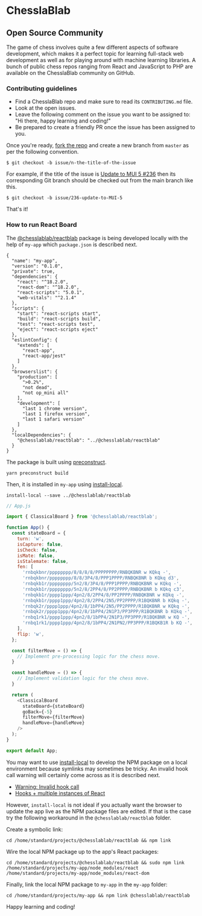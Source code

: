 # ChesslaBlab

## Open Source Community

The game of chess involves quite a few different aspects of software development, which makes it a perfect topic for learning full-stack web development as well as for playing around with machine learning libraries. A bunch of public chess repos ranging from React and JavaScript to PHP are available on the ChesslaBlab community on GitHub.

### Contributing guidelines

- Find a ChesslaBlab repo and make sure to read its `CONTRIBUTING.md` file.
- Look at the open issues.
- Leave the following comment on the issue you want to be assigned to: "Hi there, happy learning and coding!"
- Be prepared to create a friendly PR once the issue has been assigned to you.

Once you're ready, [fork the repo](https://docs.github.com/es/get-started/quickstart/fork-a-repo) and create a new branch from `master` as per the following convention.

```text
$ git checkout -b issue/n-the-title-of-the-issue
```

For example, if the title of the issue is [Update to MUI 5 #236](https://github.com/chesslablab/react-chess/issues/236) then its corresponding Git branch should be checked out from the main branch like this.

```text
$ git checkout -b issue/236-update-to-MUI-5
```

That's it!

### How to run React Board

The [@chesslablab/reactblab](https://www.npmjs.com/package/@chesslablab/reactblab) package is being developed locally with the help of `my-app` which `package.json` is described next.

```
{
  "name": "my-app",
  "version": "0.1.0",
  "private": true,
  "dependencies": {
    "react": "^18.2.0",
    "react-dom": "^18.2.0",
    "react-scripts": "5.0.1",
    "web-vitals": "^2.1.4"
  },
  "scripts": {
    "start": "react-scripts start",
    "build": "react-scripts build",
    "test": "react-scripts test",
    "eject": "react-scripts eject"
  },
  "eslintConfig": {
    "extends": [
      "react-app",
      "react-app/jest"
    ]
  },
  "browserslist": {
    "production": [
      ">0.2%",
      "not dead",
      "not op_mini all"
    ],
    "development": [
      "last 1 chrome version",
      "last 1 firefox version",
      "last 1 safari version"
    ]
  },
  "localDependencies": {
    "@chesslablab/reactblab": "../@chesslablab/reactblab"
  }
}
```

The package is built using [preconstruct](https://github.com/preconstruct/preconstruct).

```
yarn preconstruct build
```

Then, it is installed in `my-app` using [install-local](https://www.npmjs.com/package/install-local).

```
install-local --save ../@chesslablab/reactblab
```

```js
// App.js

import { ClassicalBoard } from '@chesslablab/reactblab';

function App() {
  const stateBoard = {
    turn: 'w',
    isCapture: false,
    isCheck: false,
    isMate: false,
    isStalemate: false,
    fen: [
      'rnbqkbnr/pppppppp/8/8/8/8/PPPPPPPP/RNBQKBNR w KQkq -',
      'rnbqkbnr/pppppppp/8/8/3P4/8/PPP1PPPP/RNBQKBNR b KQkq d3',
      'rnbqkb1r/pppppppp/5n2/8/3P4/8/PPP1PPPP/RNBQKBNR w KQkq -',
      'rnbqkb1r/pppppppp/5n2/8/2PP4/8/PP2PPPP/RNBQKBNR b KQkq c3',
      'rnbqkb1r/pppp1ppp/4pn2/8/2PP4/8/PP2PPPP/RNBQKBNR w KQkq -',
      'rnbqkb1r/pppp1ppp/4pn2/8/2PP4/2N5/PP2PPPP/R1BQKBNR b KQkq -',
      'rnbqk2r/pppp1ppp/4pn2/8/1bPP4/2N5/PP2PPPP/R1BQKBNR w KQkq -',
      'rnbqk2r/pppp1ppp/4pn2/8/1bPP4/2N1P3/PP3PPP/R1BQKBNR b KQkq -',
      'rnbq1rk1/pppp1ppp/4pn2/8/1bPP4/2N1P3/PP3PPP/R1BQKBNR w KQ -',
      'rnbq1rk1/pppp1ppp/4pn2/8/1bPP4/2N1PN2/PP3PPP/R1BQKB1R b KQ -',
    ],
    flip: 'w',
  };

  const filterMove = () => {
    // Implement pre-processing logic for the chess move.
  }

  const handleMove = () => {
    // Implement validation logic for the chess move.
  }

  return (
    <ClassicalBoard
      stateBoard={stateBoard}
      goBack={-5}
      filterMove={filterMove}
      handleMove={handleMove}
    />
  );
}

export default App;
```

You may want to use [install-local](https://www.npmjs.com/package/install-local) to develop the NPM package on a local environment because symlinks may sometimes be tricky. An invalid hook call warning will certainly come across as it is described next.

- [Warning: Invalid hook call](https://github.com/preconstruct/preconstruct/issues/581)
- [Hooks + multiple instances of React](https://github.com/facebook/react/issues/13991)

However, `install-local` is not ideal if you actually want the browser to update the app live as the NPM package files are edited. If that is the case try the following workaround in the `@chesslablab/reactblab` folder.

Create a symbolic link:

```
cd /home/standard/projects/@chesslablab/reactblab && npm link
```

Wire the local NPM package up to the app's React packages:

```
cd /home/standard/projects/@chesslablab/reactblab && sudo npm link /home/standard/projects/my-app/node_modules/react /home/standard/projects/my-app/node_modules/react-dom
```

Finally, link the local NPM package to `my-app` in the `my-app` folder:

```
cd /home/standard/projects/my-app && npm link @chesslablab/reactblab
```

Happy learning and coding!
